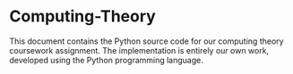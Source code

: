 # Computing-Theory
This document contains the Python source code for our computing theory coursework assignment. The implementation is entirely our own work, developed using the Python programming language.
